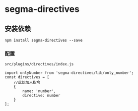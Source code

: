 # segma-directives

## 安装依赖
```
npm install segma-directives --save
```

### 配置
```
src/plugins/directives/index.js

import onlyNumber from 'segma-directives/lib/only_number';
const directives = [
    //此处加入指令
    {
        name: 'number',
        directive: number
    }
];

```
